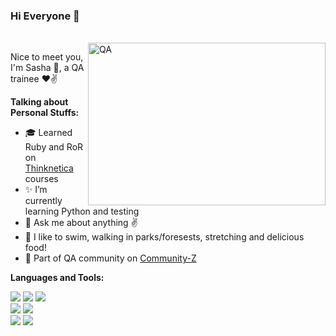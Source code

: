 ### Hi Everyone 👋 

<br />
<img align="right" alt="QA" width="380" height="260" src="https://www.vippng.com/png/detail/387-3872632_ckt-quality-assurance-logo-design.png" />

Nice to meet you, I'm Sasha 🙌, a QA trainee ❤✌


**Talking about Personal Stuffs:**

- 🎓 Learned Ruby and RoR on [Thinknetica](https://thinknetica.com/) courses
- ✨ I’m currently learning Python and testing
- 💬 Ask me about anything ✌
- 🌱 I like to swim, walking in parks/foresests, stretching and delicious food!
- 👯 Part of QA community on [Community-Z](https://community-z.com/)


**Languages and Tools:**

<img src="https://img.shields.io/badge/HTML-239120?style=for-the-badge&logo=html5&logoColor=white"/> <img src="https://img.shields.io/badge/CSS-239120?&style=for-the-badge&logo=css3&logoColor=white"/> <img src="https://img.shields.io/badge/Bootstrap-563D7C?style=for-the-badge&logo=bootstrap&logoColor=white"/><br>
<img src="https://img.shields.io/badge/Ruby-CC342D?style=for-the-badge&logo=ruby&logoColor=white"/> <img src="https://img.shields.io/badge/Ruby_on_Rails-CC0000?style=for-the-badge&logo=ruby-on-rails&logoColor=white"/><br>
<img src="https://img.shields.io/badge/SQLite-07405E?style=for-the-badge&logo=sqlite&logoColor=white"/> <img src="https://img.shields.io/badge/Python-3776AB?style=for-the-badge&logo=python&logoColor=white"/><br>


